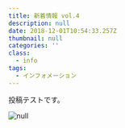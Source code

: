 ```yaml
---
title: 新着情報 vol.4
description: null
date: 2018-12-01T10:54:33.257Z
thumbnail: null
categories: ''
class:
  - info
tags:
  - インフォメーション
---
```

投稿テストです。

![null](/images/uploads/tokiwa01.jpg)







